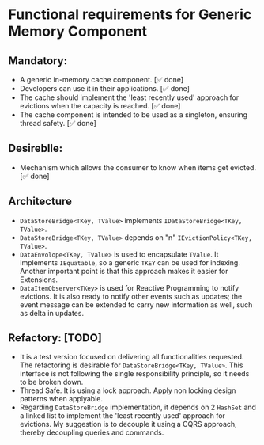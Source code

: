 # Functional requirements for Generic Memory Component

## Mandatory:

- A generic in-memory cache component. [&#x2705; done]
- Developers can use it in their applications. [&#x2705; done]
- The cache should implement the 'least recently used' approach for evictions when the capacity is reached. [&#x2705; done]
- The cache component is intended to be used as a singleton, ensuring thread safety. [&#x2705; done]

## Desireblle:

- Mechanism which allows the consumer to know when items get evicted. [&#x2705; done]

## Architecture

- `DataStoreBridge<TKey, TValue>` implements `IDataStoreBridge<TKey, TValue>`.
- `DataStoreBridge<TKey, TValue>` depends on "n" `IEvictionPolicy<TKey, TValue>`.
- `DataEnvolope<TKey, TValue>` is used to encapsulate `TValue`. It implements `IEquatable`, so a generic `TKEY` can be used for indexing. Another important point is that this approach makes it easier for Extensions.
- `DataItemObserver<TKey>` is used for Reactive Programming to notify evictions. It is also ready to notify other events such as updates; the event message can be extended to carry new information as well, such as delta in updates.

## Refactory: [TODO]

- It is a test version focused on delivering all functionalities requested. The refactoring is desirable for `DataStoreBridge<TKey, TValue>`. This interface is not following the single responsibility principle, so it needs to be broken down.
- Thread Safe. It is using a lock approach. Apply non locking design patterns when applyable.
- Regarding `DataStoreBridge` implementation, it depends on 2 `HashSet` and a linked list to implement the 'least recently used' approach for evictions. My suggestion is to decouple it using a CQRS approach, thereby decoupling queries and commands.


